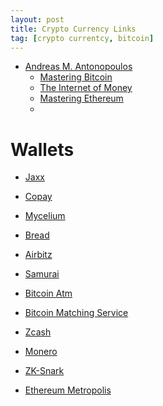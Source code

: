 ```yaml
---
layout: post
title: Crypto Currency Links
tag: [crypto currentcy, bitcoin]
---
```


* [Andreas M. Antonopoulos]()
  * [Mastering Bitcoin]()
  * [The Internet of Money]()
  * [Mastering Ethereum]()
  * []()

# Wallets 
* [Jaxx]()
* [Copay]()
* [Mycelium]()
* [Bread]()
* [Airbitz]()
* [Samurai]()

* [Bitcoin Atm]()
* [Bitcoin Matching Service]()

* [Zcash]()
* [Monero]()
* [ZK-Snark]()
* [Ethereum Metropolis]()


